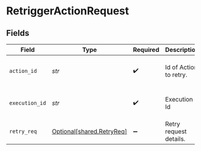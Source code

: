 # RetriggerActionRequest


## Fields

| Field                                                        | Type                                                         | Required                                                     | Description                                                  | Example                                                      |
| ------------------------------------------------------------ | ------------------------------------------------------------ | ------------------------------------------------------------ | ------------------------------------------------------------ | ------------------------------------------------------------ |
| `action_id`                                                  | *str*                                                        | :heavy_check_mark:                                           | Id of Action to retry.                                       | 9ec3711b-db63-449c-b894-54d5bb622a8f                         |
| `execution_id`                                               | *str*                                                        | :heavy_check_mark:                                           | Execution Id                                                 | 9baf184f-bc81-4128-bca3-d974c90a12c4                         |
| `retry_req`                                                  | [Optional[shared.RetryReq]](../../models/shared/retryreq.md) | :heavy_minus_sign:                                           | Retry request details.                                       |                                                              |